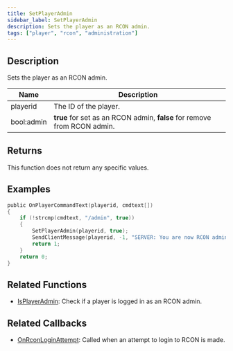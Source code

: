 ```yaml
---
title: SetPlayerAdmin
sidebar_label: SetPlayerAdmin
description: Sets the player as an RCON admin.
tags: ["player", "rcon", "administration"]
---
```


<VersionWarn version='omp v1.1.0.2612' />

## Description

Sets the player as an RCON admin.

| Name       | Description                                                              |
|------------|--------------------------------------------------------------------------|
| playerid   | The ID of the player.                                                    |
| bool:admin | **true** for set as an RCON admin, **false** for remove from RCON admin. |

## Returns

This function does not return any specific values.

## Examples

```c
public OnPlayerCommandText(playerid, cmdtext[])
{
    if (!strcmp(cmdtext, "/admin", true))
    {
        SetPlayerAdmin(playerid, true);
        SendClientMessage(playerid, -1, "SERVER: You are now RCON admin!");
        return 1;
    }
    return 0;
}
```

## Related Functions

- [IsPlayerAdmin](IsPlayerAdmin): Check if a player is logged in as an RCON admin.

## Related Callbacks

- [OnRconLoginAttempt](OnRconLoginAttempt): Called when an attempt to login to RCON is made.